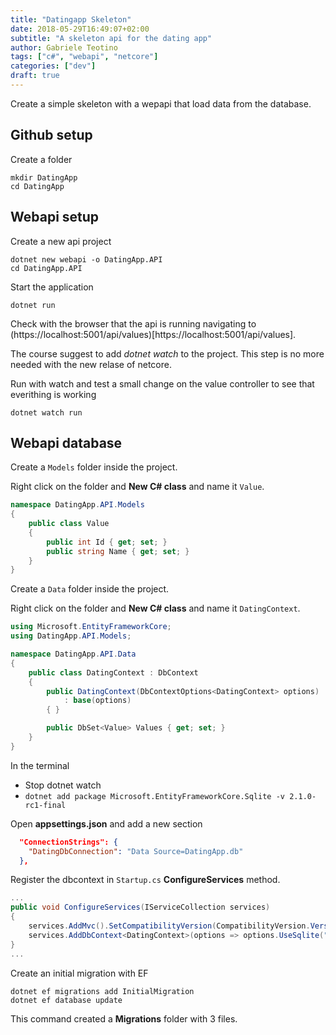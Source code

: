 ```yaml
---
title: "Datingapp Skeleton"
date: 2018-05-29T16:49:07+02:00
subtitle: "A skeleton api for the dating app"
author: Gabriele Teotino
tags: ["c#", "webapi", "netcore"]
categories: ["dev"]
draft: true
---
```


Create a simple skeleton with a wepapi that load data from the database.

<!--more-->

## Github setup
Create a folder
```
mkdir DatingApp
cd DatingApp
```

## Webapi setup

Create a new api project
```
dotnet new webapi -o DatingApp.API
cd DatingApp.API
```

Start the application
```
dotnet run
```

Check with the browser that the api is running navigating to (https://localhost:5001/api/values)[https://localhost:5001/api/values].

The course suggest to add *dotnet watch* to the project. This step is no more needed with the new relase of netcore.

Run with watch and test a small change on the value controller to see that everithing is working
```
dotnet watch run
```

## Webapi database

Create a `Models` folder inside the project.

Right click on the folder and **New C# class** and name it `Value`.

```c#
namespace DatingApp.API.Models
{
    public class Value
    {
        public int Id { get; set; }
        public string Name { get; set; }
    }
}
```

Create a `Data` folder inside the project.

Right click on the folder and **New C# class** and name it `DatingContext`.

```c#
using Microsoft.EntityFrameworkCore;
using DatingApp.API.Models;

namespace DatingApp.API.Data
{
    public class DatingContext : DbContext
    {
        public DatingContext(DbContextOptions<DatingContext> options)
            : base(options)
        { }

        public DbSet<Value> Values { get; set; }
    }
}
```

In the terminal
- Stop dotnet watch
- `dotnet add package Microsoft.EntityFrameworkCore.Sqlite -v 2.1.0-rc1-final`


Open **appsettings.json** and add a new section

```json
  "ConnectionStrings": {
    "DatingDbConnection": "Data Source=DatingApp.db"
  },
```


Register the dbcontext in `Startup.cs` **ConfigureServices** method.

```c#
...
public void ConfigureServices(IServiceCollection services)
{
    services.AddMvc().SetCompatibilityVersion(CompatibilityVersion.Version_2_1);
    services.AddDbContext<DatingContext>(options => options.UseSqlite("connectionname"));
}
...
```

Create an initial migration with EF

```shell
dotnet ef migrations add InitialMigration
dotnet ef database update
```

This command created a **Migrations** folder with 3 files.
